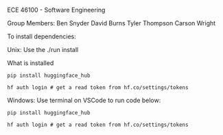 ECE 46100 - Software Engineering

Group Members:
  Ben Snyder
  David Burns
  Tyler Thompson
  Carson Wright

To install dependencies:

Unix:
  Use the ./run install

  What is installed

    pip install huggingface_hub

    hf auth login # get a read token from hf.co/settings/tokens

Windows:
  Use terminal on VSCode to run code below:

    pip install huggingface_hub

    hf auth login # get a read token from hf.co/settings/tokens  


